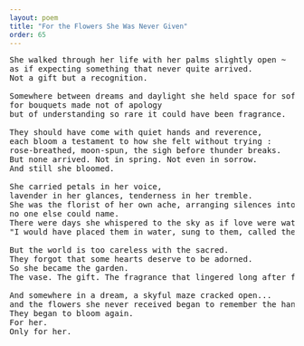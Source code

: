 ```yaml
---
layout: poem
title: "For the Flowers She Was Never Given"
order: 65
---
```


<pre>
She walked through her life with her palms slightly open ~ 
as if expecting something that never quite arrived. 
Not a gift but a recognition.

Somewhere between dreams and daylight she held space for soft stems and velvet promises...
for bouquets made not of apology 
but of understanding so rare it could have been fragrance.

They should have come with quiet hands and reverence, 
each bloom a testament to how she felt without trying : 
rose-breathed, moon-spun, the sigh before thunder breaks.
But none arrived. Not in spring. Not even in sorrow. 
And still she bloomed.

She carried petals in her voice, 
lavender in her glances, tenderness in her tremble.
She was the florist of her own ache, arranging silences into poems,
no one else could name.
There were days she whispered to the sky as if love were watching : 
"I would have placed them in water, sung to them, called them mine…"

But the world is too careless with the sacred. 
They forgot that some hearts deserve to be adorned.
So she became the garden. 
The vase. The gift. The fragrance that lingered long after footsteps left.

And somewhere in a dream, a skyful maze cracked open...
and the flowers she never received began to remember the hands they were meant for.
They began to bloom again. 
For her. 
Only for her.
</pre>
